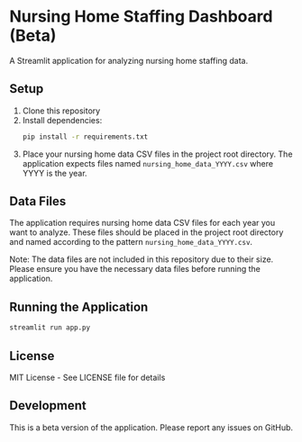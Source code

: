 # Nursing Home Staffing Dashboard (Beta)

A Streamlit application for analyzing nursing home staffing data.

## Setup

1. Clone this repository
2. Install dependencies:
   ```bash
   pip install -r requirements.txt
   ```
3. Place your nursing home data CSV files in the project root directory. The application expects files named `nursing_home_data_YYYY.csv` where YYYY is the year.

## Data Files

The application requires nursing home data CSV files for each year you want to analyze. These files should be placed in the project root directory and named according to the pattern `nursing_home_data_YYYY.csv`.

Note: The data files are not included in this repository due to their size. Please ensure you have the necessary data files before running the application.

## Running the Application

```bash
streamlit run app.py
```

## License

MIT License - See LICENSE file for details

## Development

This is a beta version of the application. Please report any issues on GitHub. 